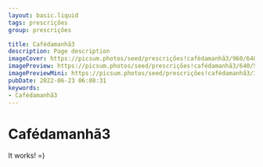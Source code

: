 ```yaml
---
layout: basic.liquid
tags: prescrições
group: prescrições

title: Cafédamanhã3
description: Page description
imageCover: https://picsum.photos/seed/prescrições!cafédamanhã3/960/640
imagePreview: https://picsum.photos/seed/prescrições!cafédamanhã3/640/560
imagePreviewMini: https://picsum.photos/seed/prescrições!cafédamanhã3/320/240
pubDate: 2022-06-23 06:08:31
keywords:
- Cafédamanhã3
---
```


# Cafédamanhã3

It works! =)
